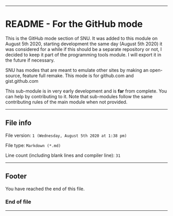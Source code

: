 
***

# README - For the GitHub mode

This is the GitHub mode section of SNU. It was added to this module on August 5th 2020, starting development the same day (August 5th 2020) it was considered for a while if this should be a separate repository or not, I decided to keep it part of the programming tools module. I will export it in the future if necessary.

SNU has modes that are meant to emulate other sites by making an open-source, feature full remake. This mode is for github.com and gist.github.com

This sub-module is in very early development and is **far** from complete. You can help by contributing to it. Note that sub-modules follow the same contributing rules of the main module when not provided.

***

## File info

File version: `1 (Wednesday, August 5th 2020 at 1:38 pm)`

File type: `Markdown (*.md)`

Line count (including blank lines and compiler line): `31`

***

## Footer

You have reached the end of this file.

### End of file

***
